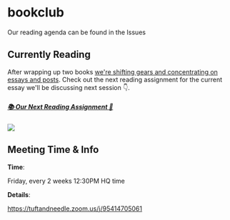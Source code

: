 # bookclub

Our reading agenda can be found in the Issues

## Currently Reading
After wrapping up two books [we're shifting gears and concentrating on essays and posts](https://github.com/tuftandneedle/bookclub/issues/10). Check out the next reading assignment for the current essay we'll be discussing next session :point_down:.

##### [📚 Our Next Reading Assignment 👀](https://github.com/tuftandneedle/bookclub/issues?q=is%3Aopen+is%3Aissue+label%3Anext)

![](https://user-images.githubusercontent.com/6173/92297226-b55d8700-ef02-11ea-94f1-7c3f31a2b16e.png)

## Meeting Time & Info

**Time**: 

Friday, every 2 weeks 12:30PM HQ time

**Details**:

https://tuftandneedle.zoom.us/j/95414705061
